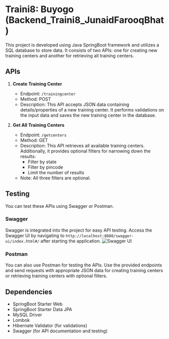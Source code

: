 # Traini8: Buyogo (Backend_Traini8_JunaidFarooqBhat)

This project is developed using Java SpringBoot framework and utilizes a SQL database to store data. It consists of two APIs: one for creating new training centers and another for retrieving all training centers.

## APIs

1. **Create Training Center**
   - Endpoint: `/trainingcenter`
   - Method: POST
   - Description: This API accepts JSON data containing details/properties of a new training center. It performs validations on the input data and saves the new training center in the database.

2. **Get All Training Centers**
   - Endpoint: `/getcenters`
   - Method: GET
   - Description: This API retrieves all available training centers. Additionally, it provides optional filters for narrowing down the results:
     - Filter by state
     - Filter by pincode
     - Limit the number of results
   - Note: All three filters are optional.

## Testing

You can test these APIs using Swagger or Postman.

### Swagger
Swagger is integrated into the project for easy API testing. Access the Swagger UI by navigating to `http://localhost:8080/swagger-ui/index.html#/` after starting the application.
![Swagger UI](https://drive.google.com/uc?export=download&id=1eDuv3f_3leYeE0K6nPjSgWbWCm2QEBsz)

### Postman
You can also use Postman for testing the APIs. Use the provided endpoints and send requests with appropriate JSON data for creating training centers or retrieving training centers with optional filters.

## Dependencies
- SpringBoot Starter Web
- SpringBoot Starter Data JPA
- MySQL Driver
- Lombok
- Hibernate Validator (for validations)
- Swagger (for API documentation and testing)

